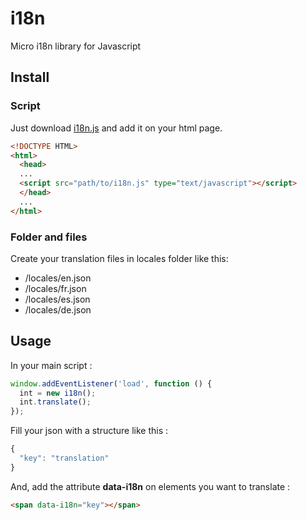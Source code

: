 # i18n
Micro i18n library for Javascript

## Install
### Script
Just download [i18n.js](https://raw.githubusercontent.com/Jack3113/i18n/master/src/i18n.js) and add it on your html page.
```html
<!DOCTYPE HTML>
<html>
  <head>
  ...
  <script src="path/to/i18n.js" type="text/javascript"></script>
  </head>
  ...
</html>
```

### Folder and files
Create your translation files in locales folder like this:
* /locales/en.json
* /locales/fr.json
* /locales/es.json
* /locales/de.json

## Usage

In your main script :
```javascript
window.addEventListener('load', function () {
  int = new i18n();
  int.translate();
});
```

Fill your json with a structure like this :
```javascript
{
  "key": "translation"
}
```

And, add the attribute __data-i18n__ on elements you want to translate :
```html
<span data-i18n="key"></span>
```
